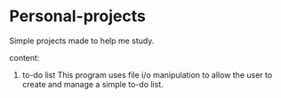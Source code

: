 # Personal-projects
Simple projects made to help me study.

content:
1) to-do list
  This program uses file i/o manipulation to allow the user to create and manage a simple to-do list.
